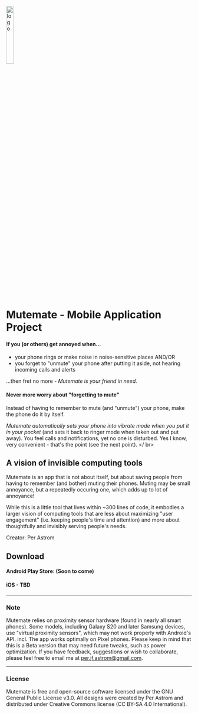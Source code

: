 <img src=https://github.com/pja010/Ringman/blob/prod/app/src/main/res/drawable/app_icon.png alt=logo width=20% height=20%>

# Mutemate - Mobile Application Project
#### If you (or others) get annoyed when... 
- your phone rings or make noise in noise-sensitive places AND/OR 
- you forget to "unmute" your phone after putting it aside, not hearing incoming calls and alerts

...then fret no more - <i>Mutemate is your friend in need.</i>

#### Never more worry about "forgetting to mute"
Instead of having to remember to mute (and "unmute") your phone, make the phone do it by itself.

<i>Mutemate automatically sets your phone into vibrate mode when you put it in your pocket</i>
(and sets it back to ringer mode when taken out and put away). You feel calls and notifications, yet no one is disturbed. Yes I know, very convenient - that's the point (see the next point). 
</ br>

## A vision of invisible computing tools
Mutemate is an app that is not about itself, but about saving people from having to remember (and bother) muting their phones. Muting may be small annoyance, but a repeatedly occuring one, which adds up to lot of annoyance!

While this is a little tool that lives within ~300 lines of code, 
it embodies a larger vision of computing tools that are less about maximizing 
"user engagement" (i.e. keeping people's time and attention) and more about thoughtfully and invisibly serving people's 
needs.

Creator:
Per Astrom

## Download 
#### Android Play Store: (Soon to come)
#### iOS - TBD
---
### Note
Mutemate relies on proximity sensor hardware (found in nearly all smart phones). 
Some models, including Galaxy S20 and later Samsung devices, use "virtual proximity sensors", which may not work properly with Android's API. 
incl. The app works optimally on Pixel phones. Please keep in mind that this is a Beta version that may need future tweaks,
such as power optimization. If you have feedback, suggestions or wish to collaborate, please feel free to
email me at per.jf.astrom@gmail.com.

---
### License
Mutemate is free and open-source software licensed under the GNU General Public
License v3.0. All designs were created by Per Astrom and distributed under Creative Commons license (CC BY-SA 4.0 International).
